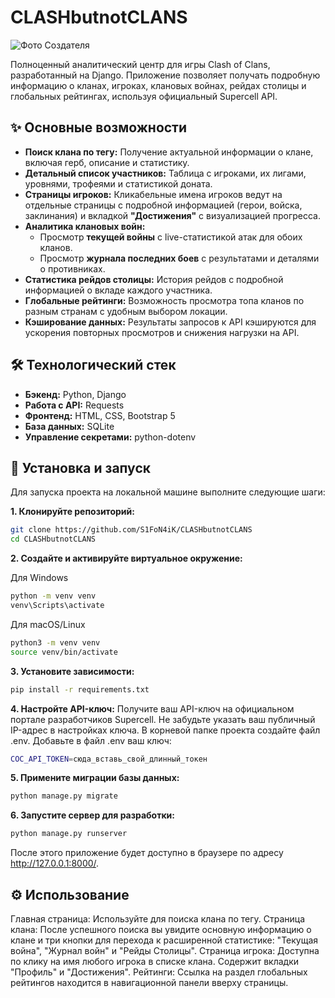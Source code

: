 # CLASHbutnotCLANS

![Фото Создателя](https://static.wikia.nocookie.net/battleraprus/images/4/47/Otto_2.jpeg/revision/latest?cb=20240813022704&path-prefix=ru)

Полноценный аналитический центр для игры Clash of Clans, разработанный на Django. Приложение позволяет получать подробную информацию о кланах, игроках, клановых войнах, рейдах столицы и глобальных рейтингах, используя официальный Supercell API.

## ✨ Основные возможности

*   **Поиск клана по тегу:** Получение актуальной информации о клане, включая герб, описание и статистику.
*   **Детальный список участников:** Таблица с игроками, их лигами, уровнями, трофеями и статистикой доната.
*   **Страницы игроков:** Кликабельные имена игроков ведут на отдельные страницы с подробной информацией (герои, войска, заклинания) и вкладкой **"Достижения"** с визуализацией прогресса.
*   **Аналитика клановых войн:**
    *   Просмотр **текущей войны** с live-статистикой атак для обоих кланов.
    *   Просмотр **журнала последних боев** с результатами и деталями о противниках.
*   **Статистика рейдов столицы:** История рейдов с подробной информацией о вкладе каждого участника.
*   **Глобальные рейтинги:** Возможность просмотра топа кланов по разным странам с удобным выбором локации.
*   **Кэширование данных:** Результаты запросов к API кэшируются для ускорения повторных просмотров и снижения нагрузки на API.

## 🛠️ Технологический стек

*   **Бэкенд:** Python, Django
*   **Работа с API:** Requests
*   **Фронтенд:** HTML, CSS, Bootstrap 5
*   **База данных:** SQLite
*   **Управление секретами:** python-dotenv

## 🚀 Установка и запуск

Для запуска проекта на локальной машине выполните следующие шаги:

**1. Клонируйте репозиторий:**
```bash
git clone https://github.com/S1FoN4iK/CLASHbutnotCLANS
cd CLASHbutnotCLANS
```
**2. Создайте и активируйте виртуальное окружение:**

Для Windows
```bash
python -m venv venv
venv\Scripts\activate
```

Для macOS/Linux
```bash
python3 -m venv venv
source venv/bin/activate
```

**3. Установите зависимости:**
```bash
pip install -r requirements.txt
```

**4. Настройте API-ключ:**
Получите ваш API-ключ на официальном портале разработчиков Supercell. Не забудьте указать ваш публичный IP-адрес в настройках ключа.
В корневой папке проекта создайте файл .env.
Добавьте в файл .env ваш ключ:
```bash
COC_API_TOKEN=сюда_вставь_свой_длинный_токен
```

**5. Примените миграции базы данных:**
```bash
python manage.py migrate
```

**6. Запустите сервер для разработки:**
```bash
python manage.py runserver
```
После этого приложение будет доступно в браузере по адресу http://127.0.0.1:8000/.


## ⚙️ Использование
Главная страница: Используйте для поиска клана по тегу.
Страница клана: После успешного поиска вы увидите основную информацию о клане и три кнопки для перехода к расширенной статистике: "Текущая война", "Журнал войн" и "Рейды Столицы".
Страница игрока: Доступна по клику на имя любого игрока в списке клана. Содержит вкладки "Профиль" и "Достижения".
Рейтинги: Ссылка на раздел глобальных рейтингов находится в навигационной панели вверху страницы.
